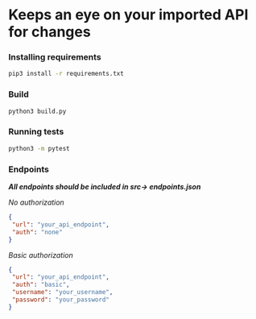 # Keeps an eye on your imported API for changes

### Installing requirements
 ```bash
pip3 install -r requirements.txt
```

### Build
 ```bash
python3 build.py
```


### Running tests

 ```bash
python3 -m pytest
```

### Endpoints
***All endpoints should be included in src-> endpoints.json***

*No authorization* 

```json
{ 
 "url": "your_api_endpoint",
 "auth": "none"
}
```

*Basic authorization*
```json
{ 
 "url": "your_api_endpoint",
 "auth": "basic",
 "username": "your_username",
 "password": "your_password"
}
```
